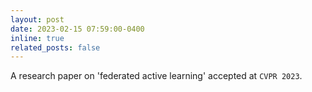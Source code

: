 ```yaml
---
layout: post
date: 2023-02-15 07:59:00-0400
inline: true
related_posts: false
---
```


A research paper on 'federated active learning' accepted at `CVPR 2023`.